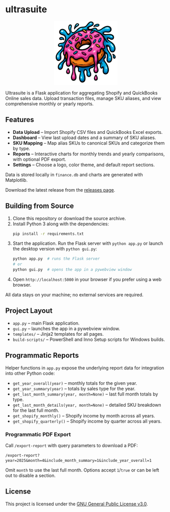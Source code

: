# ultrasuite

<p align="center">
  <img src="static/ultrasuite-logo.png" alt="ultrasuite logo" width="200">
</p>

Ultrasuite is a Flask application for aggregating Shopify and QuickBooks Online sales data. Upload transaction files, manage SKU aliases, and view comprehensive monthly or yearly reports.

## Features

- **Data Upload** – Import Shopify CSV files and QuickBooks Excel exports.
- **Dashboard** – View last upload dates and a summary of SKU aliases.
- **SKU Mapping** – Map alias SKUs to canonical SKUs and categorize them by type.
- **Reports** – Interactive charts for monthly trends and yearly comparisons, with optional PDF export.
- **Settings** – Choose a logo, color theme, and default report sections.

Data is stored locally in `finance.db` and charts are generated with Matplotlib.

Download the latest release from the [releases page](https://github.com/example/ultrasuite/releases/latest).

## Building from Source

1. Clone this repository or download the source archive.
2. Install Python 3 along with the dependencies:
   ```bash
   pip install -r requirements.txt
   ```
3. Start the application. Run the Flask server with `python app.py` or launch
   the desktop version with `python gui.py`:
   ```bash
   python app.py  # runs the Flask server
   # or
   python gui.py  # opens the app in a pywebview window
   ```
4. Open `http://localhost:5000` in your browser if you prefer using a web browser.

All data stays on your machine; no external services are required.

## Project Layout

- `app.py` – main Flask application.
- `gui.py` – launches the app in a pywebview window.
- `templates/` – Jinja2 templates for all pages.
- `build-scripts/` – PowerShell and Inno Setup scripts for Windows builds.

## Programmatic Reports

Helper functions in `app.py` expose the underlying report data for integration into other Python code:

- `get_year_overall(year)` – monthly totals for the given year.
- `get_year_summary(year)` – totals by sales type for the year.
- `get_last_month_summary(year, month=None)` – last full month totals by type.
- `get_last_month_details(year, month=None)` – detailed SKU breakdown for the last full month.
- `get_shopify_monthly()` – Shopify income by month across all years.
- `get_shopify_quarterly()` – Shopify income by quarter across all years.

### Programmatic PDF Export

Call `/export-report` with query parameters to download a PDF:

```
/export-report?year=2025&month=4&include_month_summary=1&include_year_overall=1
```

Omit `month` to use the last full month. Options accept `1`/`true` or can be left out to disable a section.

## License

This project is licensed under the [GNU General Public License v3.0](LICENSE).
